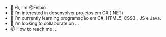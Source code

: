 - 👋 Hi, I’m @Felbio
- 👀 I’m interested in  desenvolver projetos em C# (.NET)
- 🌱 I’m currently learning  programação em C#, HTML5, CSS3 , JS e Java.
- 💞️ I’m looking to collaborate on ...
- 📫 How to reach me ...

<!---
Felbio/Felbio is a ✨ special ✨ repository because its `README.md` (this file) appears on your GitHub profile.
You can click the Preview link to take a look at your changes.
--->
